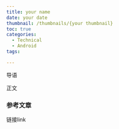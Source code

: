 ```yaml
---
title: your name
date: your date
thumbnail: /thumbnails/{your thumbnail}
toc: true
categories:
  - Technical
  - Android
tags:

---
```


导语

<!-- more -->

正文

###  

### 参考文章

链接link